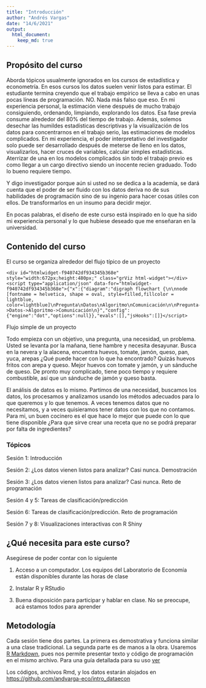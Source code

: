 ```yaml
---
title: "Introducción"
author: "Andrés Vargas"
date: "14/6/2021"
output: 
  html_document:
    keep_md: true
---
```


## Propósito del curso

Aborda tópicos usualmente ignorados en los cursos de estadística y econometría. En esos cursos los datos suelen venir listos para estimar. El estudiante termina creyendo que el trabajo empírico se lleva a cabo en unas pocas líneas de programación. NO. Nada más falso que eso. En mi experiencia personal, la estimación viene después de mucho trabajo consiguiendo, ordenando, limpiando, explorando los datos. Esa fase previa consume alrededor del 80% del tiempo de trabajo. Además, solemos desechar las humildes estadísticas descriptivas y la visualización de los datos para concentrarnos en el trabajo serio, las estimaciones de modelos complicados. En mi experiencia, el poder interpretativo del investigador solo puede ser desarrollado después de meterse de lleno en los datos, visualizarlos, hacer cruces de variables, calcular simples estadísticas. Aterrizar de una en los modelos complicados sin todo el trabajo previo es como llegar a un cargo directivo siendo un inocente recien graduado. Todo lo bueno requiere tiempo. 

Y digo investigador porque aún si usted no se dedica a la academía, se dará cuenta que el poder de ser fluido con los datos deriva no de sus habilidades de programación sino de su ingenio para hacer cosas útiles con ellos. De transformarlos en un insumo para decidir mejor. 

En pocas palabras, el diseño de este curso está inspirado en lo que ha sido mi experiencia personal y lo que hubiese deseado que me enseñaran en la universidad. 


## Contenido del curso

El curso se organiza alrededor del flujo típico de un proyecto

<div class="figure">

```{=html}
<div id="htmlwidget-f940742df934345b368e" style="width:672px;height:480px;" class="grViz html-widget"></div>
<script type="application/json" data-for="htmlwidget-f940742df934345b368e">{"x":{"diagram":"digraph flowchart {\n\nnode [fontname = helvetica, shape = oval, style=filled,fillcolor = lightblue, color=lightblue]\nPregunta\nDatos\nAlgoritmo\nComunicación\n\nPregunta->Datos->Algoritmo->Comunicación\n}","config":{"engine":"dot","options":null}},"evals":[],"jsHooks":[]}</script>
```

<p class="caption">Flujo simple de un proyecto</p>
</div>

Todo empieza con un objetivo, una pregunta, una necesidad, un problema. Usted se levanta por la mañana, tiene hambre y necesita desayunar. Busca en la nevera y la alacena, encuentra huevos, tomate, jamón, queso, pan, yuca, arepas ¿Qué puede hacer con lo que ha encontrado? Quizás huevos fritos con arepa y queso.  Mejor huevos con tomate y jamón, y un sánduche de queso. De pronto muy complicado, tiene poco tiempo y requiere combustible, así que un sánduche de jamón y queso basta. 

El análisis de datos es lo mismo. Partimos de una necesidad, buscamos los datos, los procesamos y analizamos usando los métodos adecuados para lo que queremos y lo que tenemos. A veces tenemos datos que no necesitamos, y a veces quisieramos tener datos con los que no contamos. Para mi, un buen cocinero es el que hace lo mejor que puede con lo que tiene disponible ¿Para que sirve crear una receta que no se podrá preparar por falta de ingredientes?


### Tópicos

Sesión 1: Introducción

Sesión 2: ¿Los datos vienen listos para analizar? Casi nunca. Demostración

Sesión 3: ¿Los datos vienen listos para analizar? Casi nunca. Reto de programación

Sesión 4 y 5: Tareas de clasificación/predicción

Sesión 6: Tareas de clasificación/predicción. Reto de programación

Sesión 7 y 8: Visualizaciones interactivas con R Shiny


## ¿Qué necesita para este curso?

Asegúrese de poder contar con lo siguiente

1. Acceso a un computador. Los equipos del Laboratorio de Economía están disponibles durante las horas de clase

2. Instalar R y RStudio

3. Buena disposición para participar y hablar en clase. No se preocupe, acá estamos todos para aprender


## Metodología

Cada sesión tiene dos partes. La primera es demostrativa y funciona similar a una clase tradicional. La segunda parte es de manos a la obra. Usaremos [R Markdown](https://rmarkdown.rstudio.com/), pues nos permite presentar texto y código de programación en el mismo archivo. Para una guía detallada para su uso [ver](https://bookdown.org/yihui/rmarkdown/)

Los códigos, archivos Rmd, y los datos estarán alojados en https://github.com/andvarga-eco/intro_dataecon


